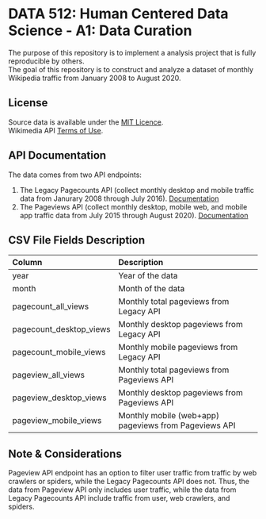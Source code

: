 # DATA 512: Human Centered Data Science - A1: Data Curation

The purpose of this repository is to implement a analysis project that is fully reproducible by others. <br />
The goal of this repository is to construct and analyze a dataset of monthly Wikipedia traffic from January 2008 to August 2020.

## License
Source data is available under the [MIT Licence](LICENSE). <br />
Wikimedia API [Terms of Use](https://www.mediawiki.org/wiki/REST_API#Terms_and_conditions).

## API Documentation
The data comes from two API endpoints:
1. The Legacy Pagecounts API (collect monthly desktop and mobile traffic data from Janurary 2008 through July 2016). [Documentation](https://wikitech.wikimedia.org/wiki/Analytics/AQS/Legacy_Pagecounts)
2. The Pageviews API (collect monthly desktop, mobile web, and mobile app traffic data from July 2015 through August 2020). [Documentation](https://wikitech.wikimedia.org/wiki/Analytics/AQS/Pageviews)

## CSV File Fields Description
| Column                  | Description                                           |
| :-----------------------|:------------------------------------------------------|
| year                    | Year of the data                                      |
| month                   | Month of the data                                     |
| pagecount_all_views     | Monthly total pageviews from Legacy API               |
| pagecount_desktop_views | Monthly desktop pageviews from Legacy API             |
| pagecount_mobile_views  | Monthly mobile pageviews from Legacy API              |
| pageview_all_views      | Monthly total pageviews from Pageviews API            |
| pageview_desktop_views  | Monthly desktop pageviews from Pageviews API          |
| pageview_mobile_views   | Monthly mobile (web+app) pageviews from Pageviews API |

## Note & Considerations
Pageview API endpoint has an option to filter user traffic from traffic by web crawlers or spiders, while the Legacy Pagecounts API does not.
Thus, the data from Pageview API only includes user traffic, while the data from Legacy Pagecounts API include traffic from user, web crawlers, and spiders.




